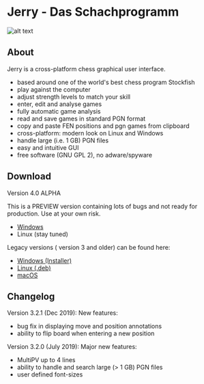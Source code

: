 # Jerry - Das Schachprogramm

![alt text](https://raw.githubusercontent.com/asdfjkl/jerry/master/jerryfx.png)

## About
Jerry is a cross-platform chess graphical user interface.

* based around one of the world's best chess program Stockfish
* play against the computer
* adjust strength levels to match your skill
* enter, edit and analyse games
* fully automatic game analysis
* read and save games in standard PGN format
* copy and paste FEN positions and pgn games from clipboard
* cross-platform: modern look on Linux and Windows
* handle large (i.e. 1 GB) PGN files
* easy and intuitive GUI
* free software (GNU GPL 2), no adware/spyware

## Download

Version 4.0 ALPHA

This is a PREVIEW version containing lots of bugs and not ready for production. Use at your own risk.

* [Windows](https://github.com/asdfjkl/jerry/releases/tag/v4.0-alpha)
* Linux (stay tuned)

Legacy versions ( version 3 and older) can be found here: 

* [Windows (Installer)](https://github.com/asdfjkl/jerry/releases/download/v3.2.1/SetupJerryChess.exe)
* [Linux (.deb)](https://github.com/asdfjkl/jerry/releases/download/v3.2.0/jerry_3.2.0-1_amd64.deb)
* [macOS](https://github.com/asdfjkl/jerry/releases/download/v3.2.0/Jerry.dmg)

## Changelog

Version 3.2.1 (Dec 2019): New features:
 * bug fix in displaying move and position annotations
 * ability to flip board when entering a new position

Version 3.2.0 (July 2019): Major new features:

 * MultiPV up to 4 lines
 * ability to handle and search large (> 1 GB) PGN files
 * user defined font-sizes
